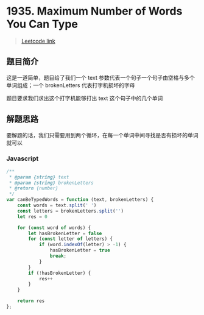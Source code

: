 # 1935. Maximum Number of Words You Can Type

> [Leetcode link](https://leetcode.com/problems/maximum-number-of-words-you-can-type)

## 题目简介

这是一道简单，题目给了我们一个 text 参数代表一个句子一个句子由空格与多个单词组成；一个 brokenLetters 代表打字机损坏的字母

题目要求我们求出这个打字机能够打出 text 这个句子中的几个单词

## 解题思路

要解题的话，我们只需要用到两个循环，在每一个单词中间寻找是否有损坏的单词就可以

### Javascript

```javascript
/**
 * @param {string} text
 * @param {string} brokenLetters
 * @return {number}
 */
var canBeTypedWords = function (text, brokenLetters) {
    const words = text.split(' ')
    const letters = brokenLetters.split('')
    let res = 0

    for (const word of words) {
        let hasBrokenLetter = false
        for (const letter of letters) {
            if (word.indexOf(letter) > -1) {
                hasBrokenLetter = true
                break;
            }
        }
        if (!hasBrokenLetter) {
            res++
        }
    }

    return res
};
```